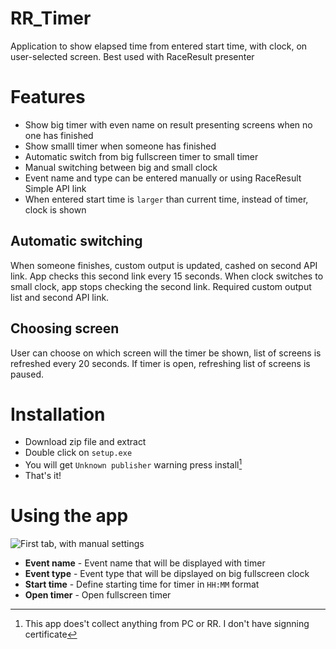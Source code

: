 # RR_Timer
Application to show elapsed time from entered start time, with clock, on user-selected screen. Best used with RaceResult presenter

# Features
* Show big timer with even name on result presenting screens when no one has finished
* Show smalll timer when someone has finished
* Automatic switch from big fullscreen timer to small timer
* Manual switching between big and small clock
* Event name and type can be entered manually or using RaceResult Simple API link
* When entered start time is `larger` than current time, instead of timer, clock is shown 
## Automatic switching
  When someone finishes, custom output is updated, cashed on second API link. App checks this second link every 15 seconds. When clock switches to small clock, 
  app stops checking the second link. Required custom output list and second API link.
## Choosing screen
  User can choose on which screen will the timer be shown, list of screens is refreshed every 20 seconds. If timer is open, refreshing list of screens is paused.
  
# Installation
  * Download zip file and extract
  * Double click on `setup.exe`
  * You will get `Unknown publisher` warning press install[^1]
  * That's it!

# Using the app
![First tab, with manual settings](https://user-images.githubusercontent.com/93376571/228490736-3a3cc367-aa58-4bb2-9e19-1302bea0777f.png)
  * **Event name** - Event name that will be displayed with timer
  * **Event type** - Event type that will be dipslayed on big fullscreen clock
  * **Start time** - Define starting time for timer in `HH:MM` format
  * **Open timer** - Open fullscreen timer


[^1]: This app does't collect anything from PC or RR. I don't have signning certificate
